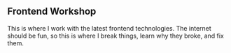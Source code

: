 ## Frontend Workshop

This is where I work with the latest frontend technologies. The internet should be fun, so this is where I break things, learn why they broke, and fix them.

